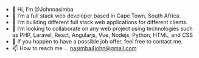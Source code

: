 - 👋 Hi, I’m @Johnnasimba
- 👀 I’m a full stack web developer based in Cape Town, South Africa.
- 🌱 I’m building different full stack web applications for different clients.
- 💞️ I’m looking to collaborate on any web project using technologies such as PHP, Laravel, React, Angularjs, Vue, Nodejs, Python, HTML, and CSS
- 💞️ If you happen to have a possible job offer, feel free to contact me.
- 📫 How to reach me ...
    nasimba4john@gmail.com

<!---
Johnnasimba/Johnnasimba is a ✨ special ✨ repository because its `README.md` (this file) appears on your GitHub profile.
You can click the Preview link to take a look at your changes.
--->
